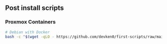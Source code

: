 ## Post install scripts

### Proxmox Containers

```bash
# Debian with Docker
bash -c "$(wget -qLO - https://github.com/devken0/first-scripts/raw/main/proxmox-ct/deb-docker.sh)"
```

